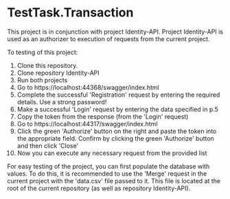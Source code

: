 # TestTask.Transaction
 
This project is in conjunction with project Identity-API. Project Identity-API is used as an authorizer to execution of requests from the current project.

To testing of this project:
1. Clone this repository.
2. Clone repository Identity-API
3. Run both projects
4. Go to https://localhost:44368/swagger/index.html
5. Complete the successful 'Registration' request by entering the required details. Use a strong password!
6. Make a successful 'Login' request by entering the data specified in p.5
7. Copy the token from the response (from the 'Login' request)
8. Go to https://localhost:44317/swagger/index.html
9. Click the green 'Authorize' button on the right and paste the token into the appropriate field. Confirm by clicking the green 'Authorize' button and then click 'Close'
10. Now you can execute any necessary request from the provided list

For easy testing of the project, you can first populate the database with values. To do this, it is recommended to use the 'Merge' request in the current project with the 'data.csv' file passed to it. This file is located at the root of the current repository (as well as repository Identity-API).
